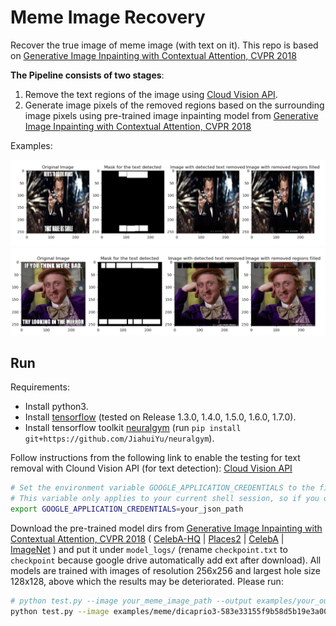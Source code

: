 # Meme Image Recovery

Recover the true image of meme image (with text on it). This repo is based on [Generative Image Inpainting with Contextual Attention, CVPR 2018](https://github.com/JiahuiYu/generative_inpainting)

**The Pipeline consists of two stages**:
1. Remove the text regions of the image using [Cloud Vision API](https://cloud.google.com/vision/).
2. Generate image pixels of the removed regions based on the surrounding image pixels using pre-trained image inpainting model from [Generative Image Inpainting with Contextual Attention, CVPR 2018](https://github.com/JiahuiYu/generative_inpainting)

Examples:

<img src="screenshots/ex-1.png" width="900"/>
<img src="screenshots/ex-2.png" width="900"/>

## Run

Requirements:
  * Install python3.
  * Install [tensorflow](https://www.tensorflow.org/install/) (tested on Release 1.3.0, 1.4.0, 1.5.0, 1.6.0, 1.7.0).
  * Install tensorflow toolkit [neuralgym](https://github.com/JiahuiYu/neuralgym) (run `pip install git+https://github.com/JiahuiYu/neuralgym`).

Follow instructions from the following link to enable the testing for text removal with Clound Vision API (for text detection): [Cloud Vision API](https://cloud.google.com/vision/docs/quickstart-client-libraries#client-libraries-install-python)

```bash
# Set the environment variable GOOGLE_APPLICATION_CREDENTIALS to the file path of the JSON file that contains your service #account key. 
# This variable only applies to your current shell session, so if you open a new session, set the variable again.
export GOOGLE_APPLICATION_CREDENTIALS=your_json_path
```

Download the pre-trained model dirs from [Generative Image Inpainting with Contextual Attention, CVPR 2018](https://github.com/JiahuiYu/generative_inpainting) ( [CelebA-HQ](https://drive.google.com/open?id=1lpluFXyWDxTY6wcjixQGWX8jxUUMlyBW) | [Places2](https://drive.google.com/open?id=1M3AFy7x9DqXaI-fINSynW7FJSXYROfv-) | [CelebA](https://drive.google.com/open?id=1sP8ViF3mxUMN--xpKqonEeW9d8S8pJEo) | [ImageNet](https://drive.google.com/open?id=136APWSdPRAF7-XoS8sMBTLV-X3f-ogE0) )  and put it under `model_logs/` (rename `checkpoint.txt` to `checkpoint` because google drive automatically add ext after download). All models are trained with images of resolution 256x256 and largest hole size 128x128, above which the results may be deteriorated. 
Please run:

```bash
# python test.py --image your_meme_image_path --output examples/your_output_image_path --chekpoint_dir model_logs/pretrained_model_dir
python test.py --image examples/meme/dicaprio3-583e33155f9b58d5b19e3a00.jpg --output examples/output.png --checkpoint_dir model_logs/release_celeba_256/
```








